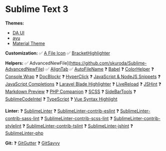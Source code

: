 # Sublime Text 3

**Themes:**
- [DA UI](https://github.com/randy3k/AlignTab)
- [ayu](https://github.com/dempfi/ayu)
- [Material Theme](https://github.com/equinusocio/material-theme)

**Customization:**
✅ [A File Icon](https://github.com/ihodev/a-file-icon)
✅ [BracketHighlighter](https://github.com/BoundInCode/AutoFileName)

**Helpers:**
✅ AdvancedNewFile](https://github.com/skuroda/Sublime-AdvancedNewFile)
✅ [AlignTab](https://github.com/randy3k/AlignTab)
✅ [AutoFileName](https://github.com/BoundInCode/AutoFileName)
❓ [Babel](https://github.com/BoundInCode/AutoFileName)
❓ [ColorHelper](https://github.com/BoundInCode/AutoFileName)
❓ [Console Wrap](https://github.com/BoundInCode/AutoFileName)
❓ [DocBlockr](https://github.com/BoundInCode/AutoFileName)
❓ [HyperClick](https://github.com/BoundInCode/AutoFileName)
❓ [JavaScript & NodeJS Snippets](https://github.com/BoundInCode/AutoFileName)
❓ [JavaScript Completions](https://github.com/BoundInCode/AutoFileName)
❓ [Laravel Blade Highlighter](https://github.com/BoundInCode/AutoFileName)
❓ [LiveReload](https://github.com/BoundInCode/AutoFileName)
❓ [JSHint](https://github.com/BoundInCode/AutoFileName)
❓ [Markdown Preview](https://github.com/BoundInCode/AutoFileName)
❓ [PHP Companion](https://github.com/BoundInCode/AutoFileName)
❓ [SCSS](https://github.com/BoundInCode/AutoFileName)
❓ [SideBarTools](https://github.com/BoundInCode/AutoFileName)
❓ [SublimeCodeIntel](https://github.com/BoundInCode/AutoFileName)
❓ [TypeScript](https://github.com/BoundInCode/AutoFileName)
❓ [Vue Syntax Highlight](https://github.com/BoundInCode/AutoFileName)

**Linter:**
❓ [SublimeLinter](https://github.com/BoundInCode/AutoFileName)
❓ [SublimeLinter-contrib-eslint](https://github.com/BoundInCode/AutoFileName)
❓ [SublimeLinter-contrib-sass-lint](https://github.com/BoundInCode/AutoFileName)
❓ [SublimeLinter-contrib-scss-lint](https://github.com/BoundInCode/AutoFileName)
❓ [SublimeLinter-contrib-stylelint](https://github.com/BoundInCode/AutoFileName)
❓ [SublimeLinter-contrib-tslint](https://github.com/BoundInCode/AutoFileName)
❓ [SublimeLinter-jshint](https://github.com/BoundInCode/AutoFileName)
❓ [SublimeLinter-php](https://github.com/BoundInCode/AutoFileName)

**Git:**
❓ [GitGutter](https://github.com/BoundInCode/AutoFileName)
❓ [GitSavvy](https://github.com/BoundInCode/AutoFileName)
